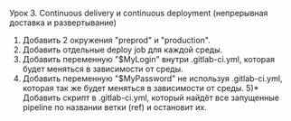 Урок 3. Continuous delivery и continuous deployment (непрерывная доставка и развертывание)
1) Добавить 2 окружения "preprod" и "production".
2) Добавить отдельные deploy job для каждой среды.
3) Добавить переменную "$MyLogin" внутри .gitlab-ci.yml, которая будет меняться в зависимости от среды.
4) Добавить переменную "$MyPassword" не используя .gitlab-ci.yml, которая так же будет меняться в зависимости от среды.
5)* Добавить скрипт в .gitlab-ci.yml, который найдёт все запущенные pipeline по названии ветки (ref) и остановит их.
